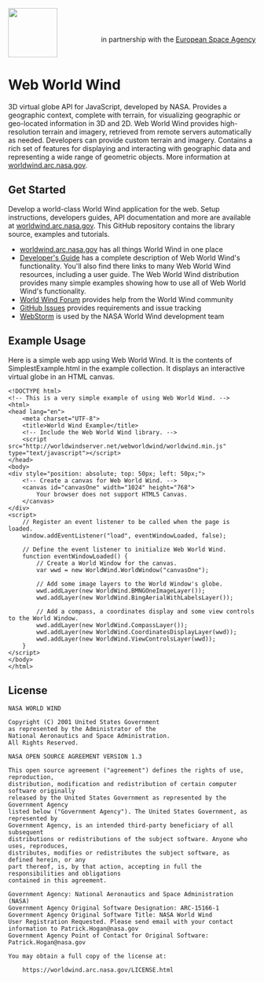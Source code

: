 <p style="float: right; line-height: 100px;">in partnership with the <a href="http://www.esa.int" target="_blank">European Space Agency</a></p>
<img src="https://worldwind.arc.nasa.gov/css/images/nasa-logo.svg" height="100"/>

# Web World Wind

3D virtual globe API for JavaScript, developed by NASA. Provides a geographic context, complete with terrain, for 
visualizing geographic or geo-located information in 3D and 2D. Web World Wind provides high-resolution terrain and 
imagery, retrieved from remote servers automatically as needed. Developers can provide custom terrain and imagery. 
Contains a rich set of features for displaying and interacting with geographic data and representing a wide range of 
geometric objects. More information at [worldwind.arc.nasa.gov](https://worldwind.arc.nasa.gov).    

## Get Started

Develop a world-class World Wind application for the web. Setup instructions, developers guides, API documentation and 
more are available at [worldwind.arc.nasa.gov](https://worldwind.arc.nasa.gov). This GitHub repository contains the 
library source, examples and tutorials.

- [worldwind.arc.nasa.gov](https://worldwind.arc.nasa.gov) has all things World Wind in one place
- [Developer's Guide](https://webworldwind.org) has a complete description of Web World Wind's functionality. You'll 
  also find there links to many Web World Wind resources, including a user guide. The Web World Wind distribution 
  provides many simple examples showing how to use all of Web World Wind's functionality.
- [World Wind Forum](https://forum.worldwindcentral.com) provides help from the World Wind community
- [GitHub Issues](https://github.com/NASAWorldWind/WebWorldWind/issues) provides requirements and issue tracking
- [WebStorm](https://www.jetbrains.com/webstorm) is used by the NASA World Wind development team

## Example Usage

Here is a simple web app using Web World Wind. It is the contents of SimplestExample.html in the example collection. It 
displays an interactive virtual globe in an HTML canvas.

    <!DOCTYPE html>
    <!-- This is a very simple example of using Web World Wind. -->
    <html>
    <head lang="en">
        <meta charset="UTF-8">
        <title>World Wind Example</title>
        <!-- Include the Web World Wind library. -->
        <script src="http://worldwindserver.net/webworldwind/worldwind.min.js" type="text/javascript"></script>
    </head>
    <body>
    <div style="position: absolute; top: 50px; left: 50px;">
        <!-- Create a canvas for Web World Wind. -->
        <canvas id="canvasOne" width="1024" height="768">
            Your browser does not support HTML5 Canvas.
        </canvas>
    </div>
    <script>
        // Register an event listener to be called when the page is loaded.
        window.addEventListener("load", eventWindowLoaded, false);

        // Define the event listener to initialize Web World Wind.
        function eventWindowLoaded() {
            // Create a World Window for the canvas.
            var wwd = new WorldWind.WorldWindow("canvasOne");

            // Add some image layers to the World Window's globe.
            wwd.addLayer(new WorldWind.BMNGOneImageLayer());
            wwd.addLayer(new WorldWind.BingAerialWithLabelsLayer());

            // Add a compass, a coordinates display and some view controls to the World Window.
            wwd.addLayer(new WorldWind.CompassLayer());
            wwd.addLayer(new WorldWind.CoordinatesDisplayLayer(wwd));
            wwd.addLayer(new WorldWind.ViewControlsLayer(wwd));
        }
    </script>
    </body>
    </html>

## License

    NASA WORLD WIND

    Copyright (C) 2001 United States Government
    as represented by the Administrator of the
    National Aeronautics and Space Administration.
    All Rights Reserved.

    NASA OPEN SOURCE AGREEMENT VERSION 1.3

    This open source agreement ("agreement") defines the rights of use, reproduction,
    distribution, modification and redistribution of certain computer software originally
    released by the United States Government as represented by the Government Agency
    listed below ("Government Agency"). The United States Government, as represented by
    Government Agency, is an intended third-party beneficiary of all subsequent
    distributions or redistributions of the subject software. Anyone who uses, reproduces,
    distributes, modifies or redistributes the subject software, as defined herein, or any
    part thereof, is, by that action, accepting in full the responsibilities and obligations 
    contained in this agreement.

    Government Agency: National Aeronautics and Space Administration (NASA)
    Government Agency Original Software Designation: ARC-15166-1
    Government Agency Original Software Title: NASA World Wind
    User Registration Requested. Please send email with your contact information to Patrick.Hogan@nasa.gov
    Government Agency Point of Contact for Original Software: Patrick.Hogan@nasa.gov

    You may obtain a full copy of the license at:

        https://worldwind.arc.nasa.gov/LICENSE.html
